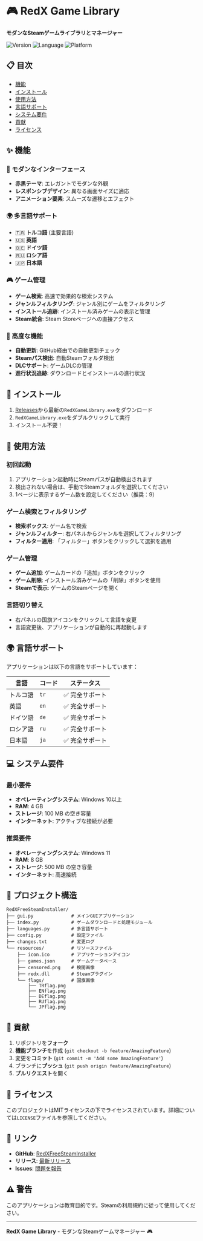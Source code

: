 # 🎮 RedX Game Library

**モダンなSteamゲームライブラリとマネージャー**

![Version](https://img.shields.io/badge/version-v1.4-red)
![Language](https://img.shields.io/badge/language-Python-blue)
![Platform](https://img.shields.io/badge/platform-Windows-lightgrey)

## 📋 目次

- [機能](#-機能)
- [インストール](#-インストール)
- [使用方法](#-使用方法)
- [言語サポート](#-言語サポート)
- [システム要件](#-システム要件)
- [貢献](#-貢献)
- [ライセンス](#-ライセンス)

## ✨ 機能

### 🎨 モダンなインターフェース
- **赤黒テーマ**: エレガントでモダンな外観
- **レスポンシブデザイン**: 異なる画面サイズに適応
- **アニメーション要素**: スムーズな遷移とエフェクト

### 🌍 多言語サポート
- 🇹🇷 **トルコ語** (主要言語)
- 🇺🇸 **英語**
- 🇩🇪 **ドイツ語**
- 🇷🇺 **ロシア語**
- 🇯🇵 **日本語**

### 🎮 ゲーム管理
- **ゲーム検索**: 高速で効果的な検索システム
- **ジャンルフィルタリング**: ジャンル別にゲームをフィルタリング
- **インストール追跡**: インストール済みゲームの表示と管理
- **Steam統合**: Steam Storeページへの直接アクセス

### 🔧 高度な機能
- **自動更新**: GitHub経由での自動更新チェック
- **Steamパス検出**: 自動Steamフォルダ検出
- **DLCサポート**: ゲームDLCの管理
- **進行状況追跡**: ダウンロードとインストールの進行状況

## 🚀 インストール

1. [Releases](https://github.com/Scriptez1/RedXFreeSteamInstaller/releases/latest)から最新の`RedXGameLibrary.exe`をダウンロード
2. `RedXGameLibrary.exe`をダブルクリックして実行
3. インストール不要！

## 📖 使用方法

### 初回起動
1. アプリケーション起動時にSteamパスが自動検出されます
2. 検出されない場合は、手動でSteamフォルダを選択してください
3. 1ページに表示するゲーム数を設定してください（推奨：9）

### ゲーム検索とフィルタリング
- **検索ボックス**: ゲーム名で検索
- **ジャンルフィルター**: 右パネルからジャンルを選択してフィルタリング
- **フィルター適用**: 「フィルター」ボタンをクリックして選択を適用

### ゲーム管理
- **ゲーム追加**: ゲームカードの「追加」ボタンをクリック
- **ゲーム削除**: インストール済みゲームの「削除」ボタンを使用
- **Steamで表示**: ゲームのSteamページを開く

### 言語切り替え
- 右パネルの国旗アイコンをクリックして言語を変更
- 言語変更後、アプリケーションが自動的に再起動します

## 🌍 言語サポート

アプリケーションは以下の言語をサポートしています：

| 言語 | コード | ステータス |
|------|--------|-----------|
| トルコ語 | `tr` | ✅ 完全サポート |
| 英語 | `en` | ✅ 完全サポート |
| ドイツ語 | `de` | ✅ 完全サポート |
| ロシア語 | `ru` | ✅ 完全サポート |
| 日本語 | `ja` | ✅ 完全サポート |

## 💻 システム要件

### 最小要件
- **オペレーティングシステム**: Windows 10以上
- **RAM**: 4 GB
- **ストレージ**: 100 MB の空き容量
- **インターネット**: アクティブな接続が必要

### 推奨要件
- **オペレーティングシステム**: Windows 11
- **RAM**: 8 GB
- **ストレージ**: 500 MB の空き容量
- **インターネット**: 高速接続

## 📁 プロジェクト構造

```
RedXFreeSteamInstaller/
├── gui.py              # メインGUIアプリケーション
├── index.py            # ゲームダウンロードと処理モジュール
├── languages.py        # 多言語サポート
├── config.py           # 設定ファイル
├── changes.txt         # 変更ログ
└── resources/          # リソースファイル
    ├── icon.ico        # アプリケーションアイコン
    ├── games.json      # ゲームデータベース
    ├── censored.png    # 検閲画像
    ├── redx.dll        # Steamプラグイン
    └── flags/          # 国旗画像
        ├── TRflag.png
        ├── ENflag.png
        ├── DEflag.png
        ├── RUflag.png
        └── JPflag.png
```

## 🤝 貢献

1. リポジトリを**フォーク**
2. **機能ブランチ**を作成 (`git checkout -b feature/AmazingFeature`)
3. 変更を**コミット** (`git commit -m 'Add some AmazingFeature'`)
4. ブランチに**プッシュ** (`git push origin feature/AmazingFeature`)
5. **プルリクエスト**を開く

## 📝 ライセンス

このプロジェクトはMITライセンスの下でライセンスされています。詳細については`LICENSE`ファイルを参照してください。

## 🔗 リンク

- **GitHub**: [RedXFreeSteamInstaller](https://github.com/Scriptez1/RedXFreeSteamInstaller)
- **リリース**: [最新リリース](https://github.com/Scriptez1/RedXFreeSteamInstaller/releases)
- **Issues**: [問題を報告](https://github.com/Scriptez1/RedXFreeSteamInstaller/issues)

## ⚠️ 警告

このアプリケーションは教育目的です。Steamの利用規約に従って使用してください。

---

**RedX Game Library** - モダンなSteamゲームマネージャー 🎮